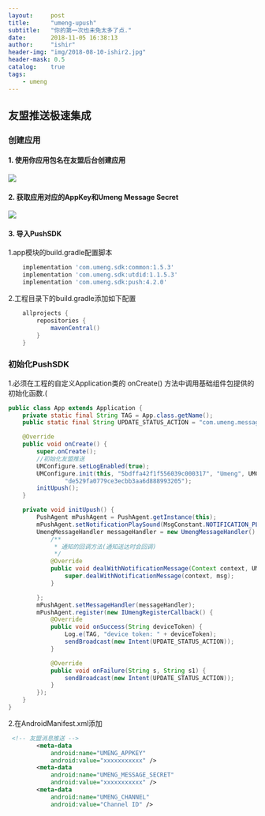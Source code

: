 ```yaml
---
layout:     post
title:      "umeng-upush"
subtitle:   "你的第一次也未免太多了点."
date:       2018-11-05 16:38:13
author:     "ishir"
header-img: "img/2018-08-10-ishir2.jpg"
header-mask: 0.5
catalog:    true
tags:
    - umeng
---
```

**<font size="5">  </font>**
<!--上标:º ¹ ² ³ ⁴⁵ ⁶ ⁷ ⁸ ⁹ ⁺ ⁻ ⁼ ⁽ ⁾ ⁿ ′ ½下标:₀ ₁ ₂ ₃ ₄ ₅ ₆ ₇ ₈ ₉ ₊ ₋ ₌ ₍ ₎
[<font size="2" color="#006666">包级函数</font>](#package)<p id = "package"></p>-->

## 友盟推送极速集成

### 创建应用

#### 1. 使用你应用包名在友盟后台创建应用

![](http://dev.umeng.com/system/resources/W1siZiIsIjIwMTcvMTAvMjUvMTFfMjVfMzVfNjY5X18yLnBuZyJdXQ/%E5%88%9B%E5%BB%BA%E5%BA%94%E7%94%A82.png)

#### 2. 获取应用对应的AppKey和Umeng Message Secret

![](http://dev.umeng.com/system/resources/W1siZiIsIjIwMTcvMTAvMjUvMTFfMjVfNDVfMTM0X2FwcGtleV8ucG5nIl1d/appkey%E6%9B%BF%E6%8D%A2.png)

#### 3. 导入PushSDK

1.app模块的build.gradle配置脚本

```gradle
    implementation 'com.umeng.sdk:common:1.5.3'
    implementation 'com.umeng.sdk:utdid:1.1.5.3'
    implementation 'com.umeng.sdk:push:4.2.0'
```
2.工程目录下的build.gradle添加如下配置

```gradle
	allprojects {
    	repositories {
          	mavenCentral()
    	}
	}
```

### 初始化PushSDK

1.必须在工程的自定义Application类的 onCreate() 方法中调用基础组件包提供的初始化函数.(

```java
public class App extends Application {
    private static final String TAG = App.class.getName();
    public static final String UPDATE_STATUS_ACTION = "com.umeng.message.example.action.UPDATE_STATUS";

    @Override
    public void onCreate() {
        super.onCreate();
        //初始化友盟推送
        UMConfigure.setLogEnabled(true);
        UMConfigure.init(this, "5bdffa42f1f556039c000317", "Umeng", UMConfigure.DEVICE_TYPE_PHONE,
                "de529fa0779ce3ecbb3aa6d888993205");
        initUpush();
    }

    private void initUpush() {
        PushAgent mPushAgent = PushAgent.getInstance(this);
        mPushAgent.setNotificationPlaySound(MsgConstant.NOTIFICATION_PLAY_SDK_ENABLE);
        UmengMessageHandler messageHandler = new UmengMessageHandler() {
            /**
             * 通知的回调方法(通知送达时会回调)
             */
            @Override
            public void dealWithNotificationMessage(Context context, UMessage msg) {
                super.dealWithNotificationMessage(context, msg);
            }

        };
        mPushAgent.setMessageHandler(messageHandler);
        mPushAgent.register(new IUmengRegisterCallback() {
            @Override
            public void onSuccess(String deviceToken) {
                Log.e(TAG, "device token: " + deviceToken);
                sendBroadcast(new Intent(UPDATE_STATUS_ACTION));
            }

            @Override
            public void onFailure(String s, String s1) {
                sendBroadcast(new Intent(UPDATE_STATUS_ACTION));
            }
        });
    }
}
```

2.在AndroidManifest.xml添加

```xml
 <!-- 友盟消息推送 -->
        <meta-data
            android:name="UMENG_APPKEY"
            android:value="xxxxxxxxxxx" />
        <meta-data
            android:name="UMENG_MESSAGE_SECRET"
            android:value="xxxxxxxxxxx" />
        <meta-data
            android:name="UMENG_CHANNEL"
            android:value="Channel ID" />
```
